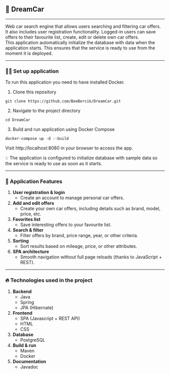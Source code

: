 
## 🚗 DreamCar

---

Web car search engine that allows users searching and filtering car offers. It also includes user registration functionality. Logged-in users can save offers to their favourite list, create, edit or delete own car offers.<br>
This application automatically initialize the database with data when the application starts. This ensures that the service is ready to use from the moment it is deployed.

---

### 👨‍💻 Set up application

To run this application you need to have installed Docker.

1. Clone this repository
```
git clone https://github.com/BeeBercik/DreamCar.git
```

2. Navigate to the project directory
```
cd DreamCar
```

3. Build and run application using Docker Compose
```
docker-compose up -d --build
```

Visit http://localhost:8080 in your browser to access the app.

💡 The application is configured to initialize database with sample data so the service is ready to use as soon as it starts. 

---

### 🚀 Application Features
1. **User registration & login**
   - Create an account to manage personal car offers.
2. **Add and edit offers**
   - Create your own car offers, including details such as brand, model, price, etc.
3. **Favorites list**
   - Save interesting offers to your favourite list.
4. **Search & filter**
   - Filter offers by brand, price range, year, or other criteria.
5. **Sorting**
   - Sort results based on mileage, price, or other attributes.
6. **SPA architecture**
   - Smooth navigation without full page reloads (thanks to JavaScript + REST).

---

### 🔥 Technologies used in the project
1. **Backend**
   - Java
   - Spring
   - JPA (Hibernate)
2. **Frontend**
   - SPA (Javascript + REST API)
   - HTML
   - CSS
3. **Database**
   - PostgreSQL
4. **Build & run**
   - Maven
   - Docker
5. **Documentation**
   - Javadoc




